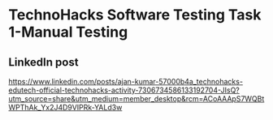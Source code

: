 # TechnoHacks Software Testing Task 1-Manual Testing

## LinkedIn post 
https://www.linkedin.com/posts/ajan-kumar-57000b4a_technohacks-edutech-official-technohacks-activity-7306734586133192704-JIsQ?utm_source=share&utm_medium=member_desktop&rcm=ACoAAApS7WQBtWPThAk_Yx2J4D9VIPRk-YALd3w
